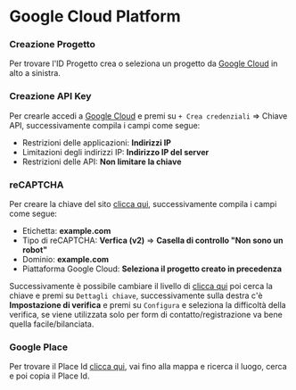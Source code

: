 # Google Cloud Platform

### Creazione Progetto

Per trovare l'ID Progetto crea o seleziona un progetto da [Google Cloud](https://console.cloud.google.com) in alto a sinistra.

### Creazione API Key

Per crearle accedi a [Google Cloud](https://console.cloud.google.com/apis/credentials) e premi su `+ Crea credenziali` ⇒ Chiave API,  successivamente compila i campi come segue:

* Restrizioni delle applicazioni: **Indirizzi IP**
* Limitazioni degli indirizzi IP: **Indirizzo IP del server**
* Restrizioni delle API: **Non limitare la chiave**

### reCAPTCHA

Per creare la chiave del sito [clicca qui](https://www.google.com/recaptcha/admin/create), successivamente compila i campi come segue:

* Etichetta: **example.com**
* Tipo di reCAPTCHA: **Verfica (v2)** ⇒ **Casella di controllo "Non sono un robot"**
* Dominio: **example.com**
* Piattaforma Google Cloud: **Seleziona il progetto creato in precedenza**

Successivamente è possibile cambiare il livello di [clicca qui](https://console.cloud.google.com/security/recaptcha) poi cerca la chiave e premi su `Dettagli chiave`, successivamente sulla destra c'è **Impostazione di verifica** e premi su `Configura` e seleziona la difficoltà della verifica, se viene utilizzata solo per form di contatto/registrazione va bene quella facile/bilanciata.

### Google Place

Per trovare il Place Id [clicca qui](https://developers.google.com/maps/documentation/geocoding/overview#how-the-geocoding-api-works), vai fino alla mappa e ricerca il luogo, cerca e poi copia il Place Id.

